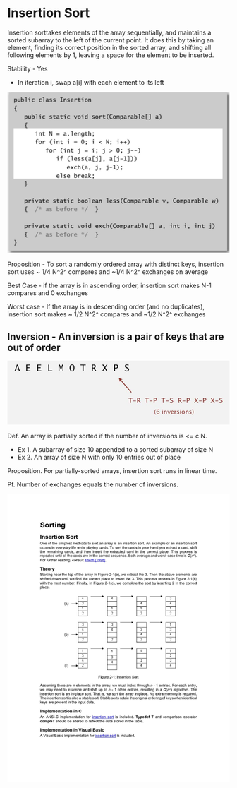 # Insertion Sort

Insertion sorttakes elements of the array sequentially, and maintains a sorted subarray to the left of the current point. It does this by taking an element, finding its correct position in the sorted array, and shifting all following elements by 1, leaving a space for the element to be inserted.

Stability - Yes

- In iteration i, swap a[i] with each element to its left

![image](../../media/Insertion-Sort-image1.jpg)

Proposition - To sort a randomly ordered array with distinct keys, insertion sort uses ~ 1/4 N^2^ compares and ~1/4 N^2^ exchanges on average

Best Case - if the array is in ascending order, insertion sort makes N-1 compares and 0 exchanges

Worst case - If the array is in descending order (and no duplicates), insertion sort makes ~ 1/2 N^2^ compares and ~1/2 N^2^ exchanges

## Inversion - An inversion is a pair of keys that are out of order

![image](../../media/Insertion-Sort-image2.jpg)

Def. An array is partially sorted if the number of inversions is <= c N.

- Ex 1. A subarray of size 10 appended to a sorted subarray of size N
- Ex 2. An array of size N with only 10 entries out of place

Proposition. For partially-sorted arrays, insertion sort runs in linear time.

Pf. Number of exchanges equals the number of inversions.

![image](../../media/Insertion-Sort-image3.jpg)
